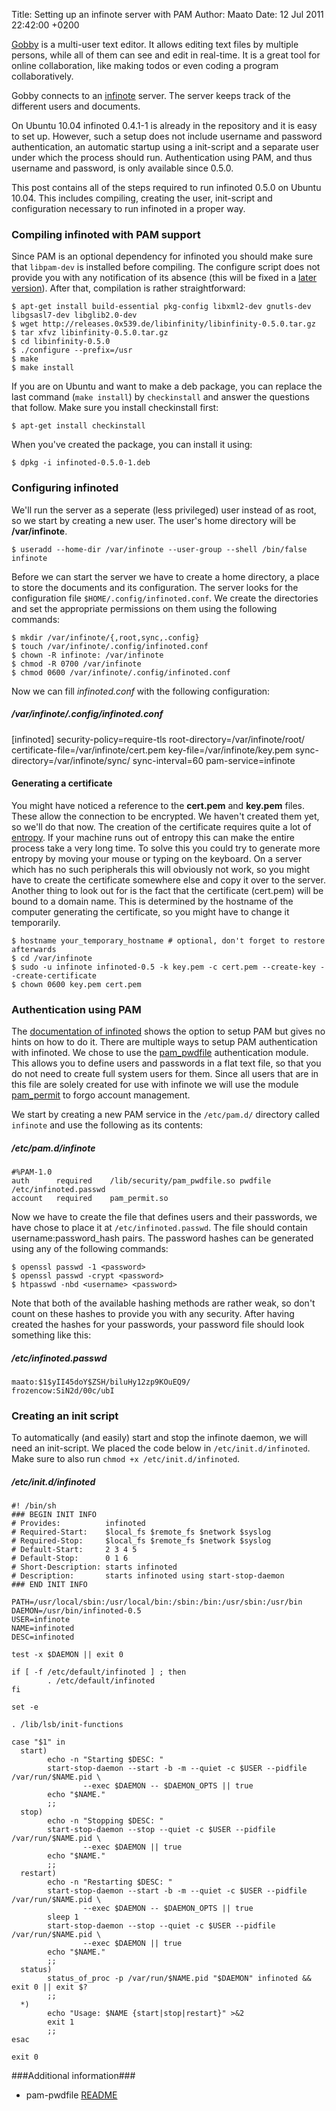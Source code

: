 Title: Setting up an infinote server with PAM
Author: Maato
Date: 12 Jul 2011 22:42:00 +0200

[Gobby](http://gobby.0x539.de/) is a multi-user text editor. It allows editing text files by multiple persons, while all of them can see and edit in real-time. It is a great tool for online collaboration, like making todos or even coding a program collaboratively.

Gobby connects to an [infinote](http://gobby.0x539.de/trac/wiki/Infinote/Infinoted) server. The server keeps track of the different users and documents.

On Ubuntu 10.04 infinoted 0.4.1-1 is already in the repository and it is easy to set up. However, such a setup does not include username and password authentication, an automatic startup using a init-script and a separate user under which the process should run. Authentication using PAM, and thus username and password, is only available since 0.5.0.

This post contains all of the steps required to run infinoted 0.5.0 on Ubuntu 10.04. This includes compiling, creating the user, init-script and configuration necessary to run infinoted in a proper way.

### Compiling infinoted with PAM support
Since PAM is an optional dependency for infinoted you should make sure that `libpam-dev` is installed before compiling. The configure script does not provide you with any notification of its absence (this will be fixed in a [later version](http://git.0x539.de/?p=infinote.git;a=commit;h=42e314a4af31126342aac8d5e9e3fd633630f0d4)). After that, compilation is rather straightforward:

    $ apt-get install build-essential pkg-config libxml2-dev gnutls-dev libgsasl7-dev libglib2.0-dev
    $ wget http://releases.0x539.de/libinfinity/libinfinity-0.5.0.tar.gz
    $ tar xfvz libinfinity-0.5.0.tar.gz
    $ cd libinfinity-0.5.0
    $ ./configure --prefix=/usr
    $ make
    $ make install

If you are on Ubuntu and want to make a deb package, you can replace the last command (`make install`) by `checkinstall` and answer the questions that follow. Make sure you install checkinstall first:

    $ apt-get install checkinstall

When you've created the package, you can install it using:

    $ dpkg -i infinoted-0.5.0-1.deb


### Configuring infinoted
We'll run the server as a seperate (less privileged) user instead of as root, so we start by creating a new user. The user's home directory will be **/var/infinote**.

    $ useradd --home-dir /var/infinote --user-group --shell /bin/false infinote

Before we can start the server we have to create a home directory, a place to store the documents and its configuration. The server looks for the configuration file `$HOME/.config/infinoted.conf`. We create the directories and set the appropriate permissions on them using the following commands:

    $ mkdir /var/infinote/{,root,sync,.config}
    $ touch /var/infinote/.config/infinoted.conf
    $ chown -R infinote: /var/infinote
    $ chmod -R 0700 /var/infinote
    $ chmod 0600 /var/infinote/.config/infinoted.conf

Now we can fill *infinoted.conf* with the following configuration:

<h5 class='code-link'>/var/infinote/.config/infinoted.conf</h5>
    [infinoted]
    security-policy=require-tls
    root-directory=/var/infinote/root/
    certificate-file=/var/infinote/cert.pem
    key-file=/var/infinote/key.pem
    sync-directory=/var/infinote/sync/
    sync-interval=60
    pam-service=infinote

#### Generating a certificate
You might have noticed a reference to the **cert.pem** and **key.pem** files. These allow the connection to be encrypted. We haven't created them yet, so we'll do that now. The creation of the certificate requires quite a lot of [entropy](http://en.wikipedia.org/wiki/Entropy_\(computing\)). If your machine runs out of entropy this can make the entire process take a very long time. To solve this you could try to generate more entropy by moving your mouse or typing on the keyboard. On a server which has no such peripherals this will obviously not work, so you might have to create the certificate somewhere else and copy it over to the server. Another thing to look out for is the fact that the certificate (cert.pem) will be bound to a domain name. This is determined by the hostname of the computer generating the certificate, so you might have to change it temporarily.


    $ hostname your_temporary_hostname # optional, don't forget to restore afterwards
    $ cd /var/infinote
    $ sudo -u infinote infinoted-0.5 -k key.pem -c cert.pem --create-key --create-certificate
    $ chown 0600 key.pem cert.pem


### Authentication using PAM
The [documentation of infinoted](http://gobby.0x539.de/trac/wiki/Infinote/Infinoted) shows the option to setup PAM but gives no hints on how to do it. There are multiple ways to setup PAM authentication with infinoted. We chose to use the [pam\_pwdfile](http://cpbotha.net/software/pam_pwdfile/) authentication module. This allows you to define users and passwords in a flat text file, so that you do not need to create full system users for them. Since all users that are in this file are solely created for use with infinote we will use the module [pam_permit](http://www.kernel.org/pub/linux/libs/pam/Linux-PAM-html/sag-pam_permit.html) to forgo account management.

We start by creating a new PAM service in the `/etc/pam.d/` directory called `infinote` and use the following as its contents:
<h5 class='code-link'>/etc/pam.d/infinote</h5>

    #%PAM-1.0
    auth      required    /lib/security/pam_pwdfile.so pwdfile /etc/infinoted.passwd
    account   required    pam_permit.so

Now we have to create the file that defines users and their passwords, we have chose to place it at `/etc/infinoted.passwd`. The file should contain username:password_hash pairs. The password hashes can be generated using any of the following commands:

    $ openssl passwd -1 <password>
    $ openssl passwd -crypt <password>
    $ htpasswd -nbd <username> <password>

Note that both of the available hashing methods are rather weak, so don't count on these hashes to provide you with any security. After having created the hashes for your passwords, your password file should look something like this:

<h5 class='code-link'>/etc/infinoted.passwd</h5>

    maato:$1$yII45doY$ZSH/biluHy12zp9KOuEQ9/
    frozencow:SiN2d/00c/ubI


### Creating an init script
To automatically (and easily) start and stop the infinote daemon, we will need an init-script. We placed the code below in `/etc/init.d/infinoted`. Make sure to also run `chmod +x /etc/init.d/infinoted`.

<h5 class='code-link'>/etc/init.d/infinoted</h5>

    #! /bin/sh
    ### BEGIN INIT INFO
    # Provides:          infinoted
    # Required-Start:    $local_fs $remote_fs $network $syslog
    # Required-Stop:     $local_fs $remote_fs $network $syslog
    # Default-Start:     2 3 4 5
    # Default-Stop:      0 1 6
    # Short-Description: starts infinoted
    # Description:       starts infinoted using start-stop-daemon
    ### END INIT INFO
    
    PATH=/usr/local/sbin:/usr/local/bin:/sbin:/bin:/usr/sbin:/usr/bin
    DAEMON=/usr/bin/infinoted-0.5
    USER=infinote
    NAME=infinoted
    DESC=infinoted
    
    test -x $DAEMON || exit 0
    
    if [ -f /etc/default/infinoted ] ; then
            . /etc/default/infinoted
    fi
    
    set -e
    
    . /lib/lsb/init-functions
    
    case "$1" in
      start)
            echo -n "Starting $DESC: "
            start-stop-daemon --start -b -m --quiet -c $USER --pidfile /var/run/$NAME.pid \
                    --exec $DAEMON -- $DAEMON_OPTS || true
            echo "$NAME."
            ;;
      stop)
            echo -n "Stopping $DESC: "
            start-stop-daemon --stop --quiet -c $USER --pidfile /var/run/$NAME.pid \
                    --exec $DAEMON || true
            echo "$NAME."
            ;;
      restart)
            echo -n "Restarting $DESC: "
            start-stop-daemon --start -b -m --quiet -c $USER --pidfile /var/run/$NAME.pid \
                    --exec $DAEMON -- $DAEMON_OPTS || true
            sleep 1
            start-stop-daemon --stop --quiet -c $USER --pidfile /var/run/$NAME.pid \
                    --exec $DAEMON || true
            echo "$NAME."
            ;;
      status)
            status_of_proc -p /var/run/$NAME.pid "$DAEMON" infinoted && exit 0 || exit $?
            ;;
      *)
            echo "Usage: $NAME {start|stop|restart}" >&2
            exit 1
            ;;
    esac
    
    exit 0


###Additional information###
 - pam-pwdfile [README](http://code.google.com/p/pam-pwdfile/source/browse/trunk/README)

